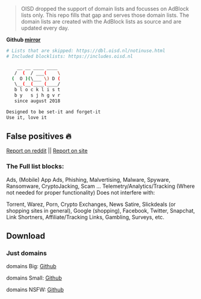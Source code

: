 > OISD dropped the support of domain lists and focusses on AdBlock lists only.
> This repo fills that gap and serves those domain lists.
> The domain lists are created with the AdBlock lists as source and are updated every day.

**Github [mirror](https://github.com/funxiun/oisd)**

```bash
# Lists that are skipped: https://dbl.oisd.nl/notinuse.html
# Included blocklists: https://includes.oisd.nl

    __ __ ____ ____ 
   /  (  / ___(    \
  (  O )(\___ \) D (
   \__(__(____(____/
   b l o c k l i s t
   b y   s j h g v r
   since august 2018

Designed to be set-it and forget-it
Use it, love it

```

## False positives 🔥

[Report on reddit](https://www.reddit.com/r/oisd_blocklist/) || [Report on site](https://oisd.nl/reportfalsepositive)

### The Full list blocks:

Ads, (Mobile) App Ads, Phishing, Malvertising, Malware, Spyware, Ransomware, CryptoJacking, Scam ... Telemetry/Analytics/Tracking (Where not needed for proper functionality)
Does not interfere with:

Torrent, Warez, Porn, Crypto Exchanges, News Satire, Slickdeals (or shopping sites in general), Google (shopping), Facebook, Twitter, Snapchat, Link Shortners, Affiliate/Tracking Links, Gambling, Surveys, etc.

## Download

### Just domains

domains Big: [Github](https://github.com/funxiun/oisd/raw/main/big_oisd.txt) 

domains Small: [Github](https://github.com/funxiun/oisd/raw/main/small_oisd.txt) 

domains NSFW: [Github](https://github.com/funxiun/oisd/raw/main/nsfw_oisd.txt) 

